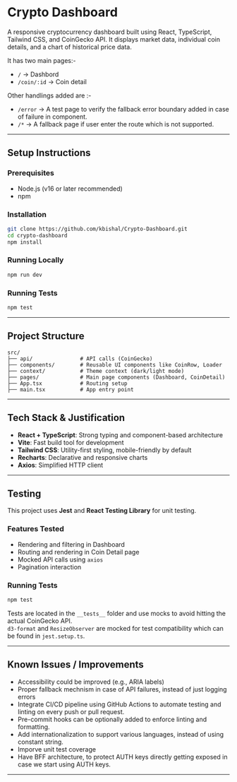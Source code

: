 # Crypto Dashboard

A responsive cryptocurrency dashboard built using React, TypeScript, Tailwind CSS, and CoinGecko API.
It displays market data, individual coin details, and a chart of historical price data.

It has two main pages:-
- `/` -> Dashbord
- `/coin/:id` -> Coin detail

Other handlings added are :-
- `/error` -> A test page to verify the fallback error boundary added in case of failure in component.
- `/*` -> A fallback page if user enter the route which is not supported.

---

## Setup Instructions

### Prerequisites

- Node.js (v16 or later recommended)
- npm

### Installation

```bash
git clone https://github.com/kbishal/Crypto-Dashboard.git
cd crypto-dashboard
npm install
```

### Running Locally

```bash
npm run dev
```

### Running Tests

```bash
npm test
```

---

## Project Structure

```
src/
├── api/               # API calls (CoinGecko)
├── components/        # Reusable UI components like CoinRow, Loader
├── context/           # Theme context (dark/light mode)
├── pages/             # Main page components (Dashboard, CoinDetail)
├── App.tsx            # Routing setup
├── main.tsx           # App entry point
```

---

## Tech Stack & Justification

- **React + TypeScript**: Strong typing and component-based architecture
- **Vite**: Fast build tool for development
- **Tailwind CSS**: Utility-first styling, mobile-friendly by default
- **Recharts**: Declarative and responsive charts
- **Axios**: Simplified HTTP client

---

## Testing

This project uses **Jest** and **React Testing Library** for unit testing.

### Features Tested
- Rendering and filtering in Dashboard
- Routing and rendering in Coin Detail page
- Mocked API calls using `axios`
- Pagination interaction

### Running Tests

```bash
npm test
```

Tests are located in the `__tests__` folder and use mocks to avoid hitting the actual CoinGecko API.  
`d3-format` and `ResizeObserver` are mocked for test compatibility which can be found in `jest.setup.ts`.

---

## Known Issues / Improvements

- Accessibility could be improved (e.g., ARIA labels)
- Proper fallback mechnism in case of API failures, instead of just logging errors
- Integrate CI/CD pipeline using GitHub Actions to automate testing and linting on every push or pull request.
- Pre-commit hooks can be optionally added to enforce linting and formatting.
- Add internationalization to support various languages, instead of using constant string.
- Imporve unit test coverage
- Have BFF architecture, to protect AUTH keys directly getting exposed in case we start using AUTH keys.
---
